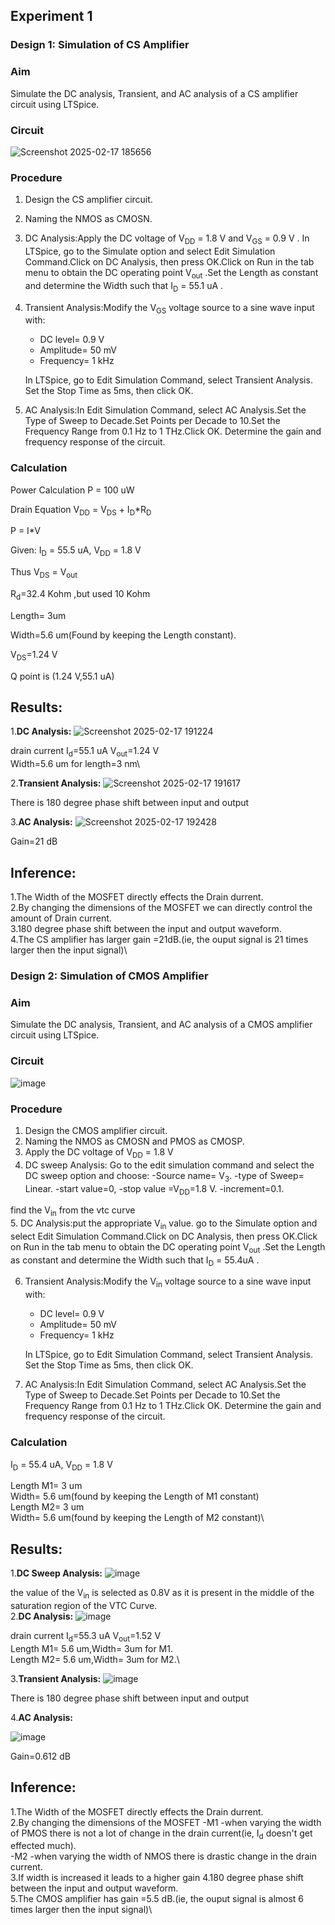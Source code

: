 ## Experiment 1
### Design 1: Simulation of CS Amplifier
### Aim
Simulate the DC analysis, Transient, and AC analysis of a CS amplifier circuit using LTSpice.
### Circuit
![Screenshot 2025-02-17 185656](https://github.com/user-attachments/assets/c8b81451-b11b-4c01-b3e3-c2bcb4996010)


### Procedure

1. Design the CS amplifier circuit.
2. Naming the NMOS as CMOSN.
3. DC Analysis:Apply the DC voltage of  V<sub>DD</sub> = 1.8 V and V<sub>GS</sub> = 0.9 V . In LTSpice, go to the Simulate option and select Edit Simulation Command.Click on DC Analysis, then press OK.Click on Run in the tab menu to obtain the DC operating point V<sub>out</sub> .Set the Length as constant and determine the Width such that I<sub>D</sub> = 55.1 uA .

4. Transient Analysis:Modify the  V<sub>GS</sub> voltage source to a sine wave input with:
     - DC level= 0.9 V 
     - Amplitude= 50 mV 
     - Frequency= 1 kHz 
     
     In LTSpice, go to Edit Simulation Command, select Transient Analysis. Set the Stop Time as 5ms, then click OK.

5. AC Analysis:In Edit Simulation Command, select AC Analysis.Set the Type of Sweep to Decade.Set Points per Decade to 10.Set the Frequency Range from 0.1 Hz to 1 THz.Click OK. Determine the gain and frequency response of the circuit.

### Calculation

Power Calculation
 P = 100 uW

Drain Equation
V<sub>DD</sub> = V<sub>DS</sub> + I<sub>D</sub>*R<sub>D</sub> 

 P = I*V

Given: I<sub>D</sub> = 55.5 uA, V<sub>DD</sub> = 1.8 V 

Thus V<sub>DS</sub> = V<sub>out</sub> 

R<sub>d</sub>=32.4 Kohm ,but used 10 Kohm

Length= 3um

Width=5.6 um(Found by keeping the Length constant).

V<sub>DS</sub>=1.24 V

Q point is (1.24 V,55.1 uA)

## Results:
1.**DC Analysis:**
![Screenshot 2025-02-17 191224](https://github.com/user-attachments/assets/a75c930d-d7b7-43b9-b8bc-64411c7da395)


drain current I<sub>d</sub>=55.1 uA
V<sub>out</sub>=1.24 V \
Width=5.6 um for length=3 nm\

2.**Transient Analysis:**
![Screenshot 2025-02-17 191617](https://github.com/user-attachments/assets/557622e4-b5b9-4311-9b97-b7b82261a0e7)

There is 180 degree phase shift between input and output 

3.**AC Analysis:**
![Screenshot 2025-02-17 192428](https://github.com/user-attachments/assets/40031f4b-ceb1-45ca-9617-84175b0a36ca)


Gain=21 dB

## Inference:
1.The Width of the MOSFET directly effects the Drain durrent.\
2.By changing the dimensions of the MOSFET we can directly control the amount of Drain current.\
3.180 degree phase shift between the input and output waveform.\
4.The CS amplifier has larger gain =21dB.(ie, the ouput signal is 21 times larger then the input signal)\

### Design 2: Simulation of CMOS Amplifier
### Aim
Simulate the DC analysis, Transient, and AC analysis of a CMOS amplifier circuit using LTSpice.
### Circuit
![image](https://github.com/user-attachments/assets/b734acc2-6c81-4490-8094-b516ecb1fb92)

### Procedure

1. Design the CMOS amplifier circuit.
2. Naming the NMOS as CMOSN and PMOS as CMOSP.
3. Apply the DC voltage of  V<sub>DD</sub> = 1.8 V
4. DC sweep Analysis: Go to the edit simulation command and select the DC sweep option and choose:
 -Source name= V<sub>3</sub>.
 -type of Sweep= Linear.
 -start value=0,
 -stop value =V<sub>DD</sub>=1.8 V.
 -increment=0.1.

find the V<sub>in</sub> from the vtc curve  
5. DC Analysis:put the appropriate V<sub>in</sub> value. go to the Simulate option and select Edit Simulation Command.Click on DC Analysis, then press OK.Click on Run in the tab menu to obtain the DC operating point V<sub>out</sub> .Set the Length as constant and determine the Width such that I<sub>D</sub> = 55.4uA .

6. Transient Analysis:Modify the  V<sub>in</sub> voltage source to a sine wave input with:
     - DC level= 0.9 V 
     - Amplitude= 50 mV 
     - Frequency= 1 kHz 
     
     In LTSpice, go to Edit Simulation Command, select Transient Analysis. Set the Stop Time as 5ms, then click OK.
7. AC Analysis:In Edit Simulation Command, select AC Analysis.Set the Type of Sweep to Decade.Set Points per Decade to 10.Set the Frequency Range from 0.1 Hz to 1 THz.Click OK. Determine the gain and frequency response of the circuit.

### Calculation

 I<sub>D</sub> = 55.4 uA, V<sub>DD</sub> = 1.8 V 

Length M1= 3 um\
Width= 5.6 um(found by keeping the Length of M1 constant)\
Length M2= 3 um\
Width= 5.6 um(found by keeping the Length of M2 constant)\

## Results:
1.**DC Sweep Analysis:**
![image](https://github.com/user-attachments/assets/52aec740-6f43-412a-9922-38a3bbd4fbff)

 the value of the V<sub>in</sub> is selected as 0.8V as it is present in the middle of the saturation region of the VTC Curve.\
2.**DC Analysis:**
![image](https://github.com/user-attachments/assets/8bbc6ae0-f633-4ef3-97ab-3d0fdba93a5f)

drain current I<sub>d</sub>=55.3 uA
V<sub>out</sub>=1.52 V \
Length M1= 5.6 um,Width= 3um for M1.\
Length M2= 5.6 um,Width= 3um for M2.\


3.**Transient Analysis:**
![image](https://github.com/user-attachments/assets/2e7e7191-eeb9-41d2-8ab7-e493947335f2)

There is 180 degree phase shift between input and output 

4.**AC Analysis:**

![image](https://github.com/user-attachments/assets/f8338e45-919f-46b6-8a55-ffbfca5c8c68)

Gain=0.612 dB

## Inference:
1.The Width of the MOSFET directly effects the Drain durrent.\
2.By changing the dimensions of the MOSFET
 -M1 -when varying the width of PMOS there is not a lot of change in the drain current(ie, I<sub>d</sub> doesn't get effected much).\
 -M2 -when varying the width of NMOS there is drastic change in the drain current.\
3.If width is increased it leads to a higher gain
4.180 degree phase shift between the input and output waveform.\
5.The CMOS amplifier has gain =5.5 dB.(ie, the ouput signal is almost 6 times larger then the input signal)\
